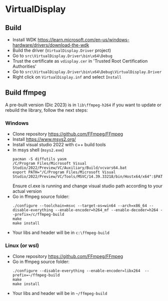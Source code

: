 # VirtualDisplay

## Build

- Install WDK
https://learn.microsoft.com/en-us/windows-hardware/drivers/download-the-wdk
- Build the driver (`VirtualDisplay.Driver` project)
- Go to `src\VirtualDisplay.Driver\bin\x64\Debug`
- Trust the certificate as `vdisplay.cer` in 'Trusted Root Certification Authorities'
- Go to `src\VirtualDisplay.Driver\bin\x64\Debug\VirtualDisplay.Driver`
- Right click on `VirtualDisplay.inf` and select `Install`

## Build ffmpeg
A pre-built version (Dic 2023) is in `lib\ffmpeg-h264`
if you want to update or rebuild the library, follow the next steps:

### Windows

- Clone repository https://github.com/FFmpeg/FFmpeg
- Install https://www.msys2.org/
- Install visual studio 2022 with c++ build tools 
- In msys shell (`msys2.exe`)
  ```
  pacman -S diffutils yasm 
  /C/Program Files/Microsoft Visual Studio/2022/Preview/VC/Auxiliary/Build/vcvars64.bat
  export PATH="/C/Program Files/Microsoft Visual Studio/2022/Preview/VC/Tools/MSVC/14.39.33218/bin/Hostx64/x64":$PATH
  ```
  Ensure cl.exe is running and change visual studio path according to your actual version
- Go in ffmpeg source folder:
	``` 
	./configure --toolchain=msvc --target-os=win64 --arch=x86_64 --disable-everything --enable-encoder=h264_mf --enable-decoder=h264 --prefix=/c/ffmpeg-build
	make
	make install
	``` 
- Your libs and header will be in `c:\ffmpeg-build`

### Linux (or wsl)

- Clone repository https://github.com/FFmpeg/FFmpeg
- Go in ffmpeg source folder:
	``` 
	./configure --disable-everything --enable-encoder=libx264  --prefix=~/ffmpeg-build
	make
	make install
	``` 
- Your libs and header will be in `~/ffmpeg-build`
